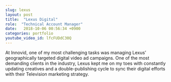 ```yaml
---
slug: lexus
layout: post
title:  "Lexus Digital"
role:  "Technical Account Manager"
date:   2018-10-06 00:56:34 +0900
categories: portfolio
youtube_video_id: lfcFUDdC30Q
---
```


At Innovid, one of my most challenging tasks was managing Lexus’ geographically targeted digital video ad campaigns. One of the most demanding clients in the industry, Lexus kept me on my toes with constantly updating creatives and a double-publishing cycle to sync their digital efforts with their Television marketing strategy.

